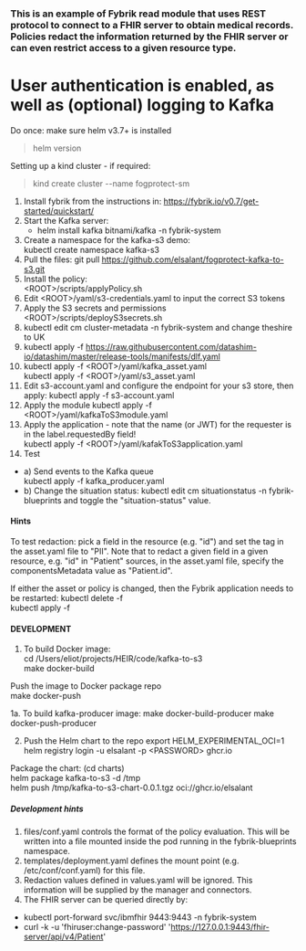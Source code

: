 ### This is an example of Fybrik read module that uses REST protocol to connect to a FHIR server to obtain medical records.  Policies redact the information returned by the FHIR server or can even restrict access to a given resource type.
# User authentication is enabled, as well as (optional) logging to Kafka

Do once:  make sure helm v3.7+ is installed
> helm version
> 
Setting up a kind cluster - if required:
> kind create cluster --name fogprotect-sm

1. Install fybrik from the instructions in: https://fybrik.io/v0.7/get-started/quickstart/
1. Start the Kafka server:  
   - helm install kafka bitnami/kafka -n fybrik-system  
1. Create a namespace for the kafka-s3 demo:  
kubectl create namespace kafka-s3
1. Pull the files:
git pull https://github.com/elsalant/fogprotect-kafka-to-s3.git
1. Install the policy:  
\<ROOT>/scripts/applyPolicy.sh
1. Edit \<ROOT>/yaml/s3-credentials.yaml to input the correct S3 tokens
1. Apply the S3 secrets and permissions  
\<ROOT>/scripts/deployS3secrets.sh 
1. kubectl edit cm cluster-metadata -n fybrik-system
and change theshire to UK
1. kubectl apply -f https://raw.githubusercontent.com/datashim-io/datashim/master/release-tools/manifests/dlf.yaml
1. kubectl apply -f \<ROOT>/yaml/kafka_asset.yaml  
    kubectl apply -f \<ROOT>/yaml/s3_asset.yaml
1. Edit s3-account.yaml and configure the endpoint for your s3 store, then apply:
kubectl apply -f s3-account.yaml
1. Apply the module
kubectl apply -f \<ROOT>/yaml/kafkaToS3module.yaml  
1. Apply the application - note that the name (or JWT) for the requester is in the label.requestedBy field!  
kubectl apply -f \<ROOT>/yaml/kafakToS3application.yaml
1. Test
- a) Send events to the Kafka queue  
kubectl apply -f kafka_producer.yaml 
- b) Change the situation status:
kubectl edit cm situationstatus -n fybrik-blueprints
and toggle the "situation-status" value.

#### Hints
To test redaction: pick a field in the resource (e.g. "id") and set the tag in the asset.yaml file to "PII".
Note that to redact a given field in a given resource, e.g. "id" in "Patient" sources, in the asset.yaml file, specify the componentsMetadata value as "Patient.id".

If either the asset or policy is changed, then the Fybrik application needs to be restarted:
kubectl delete -f <name of FybrikApplication file>  
kubectl apply -f <name of FybrikApplication file>
 
#### DEVELOPMENT

1. To build Docker image:  
cd /Users/eliot/projects/HEIR/code/kafka-to-s3  
make docker-build  

Push the image to Docker package repo  
make docker-push

1a. To build kafka-producer image:
 make docker-build-producer
 make docker-push-producer

2. Push the Helm chart to the repo
export HELM_EXPERIMENTAL_OCI=1  
helm registry login -u elsalant -p \<PASSWORD> ghcr.io

Package the chart: (cd charts)  
helm package kafka-to-s3 -d /tmp  
helm push /tmp/kafka-to-s3-chart-0.0.1.tgz oci://ghcr.io/elsalant

##### Development hints
1. files/conf.yaml controls the format of the policy evaluation.  This will be written into a file mounted inside the pod running in the fybrik-blueprints namespace.
2. templates/deployment.yaml defines the mount point (e.g. /etc/conf/conf.yaml) for this file.
3. Redaction values defined in values.yaml will be ignored.  This information will be supplied by the manager and connectors.
4. The FHIR server can be queried directly by:
 - kubectl port-forward svc/ibmfhir 9443:9443 -n fybrik-system  
 - curl -k -u 'fhiruser:change-password' 'https://127.0.0.1:9443/fhir-server/api/v4/Patient'
